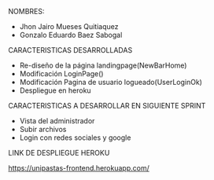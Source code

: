 NOMBRES:
- Jhon Jairo Mueses Quitiaquez
- Gonzalo Eduardo Baez Sabogal

CARACTERISTICAS DESARROLLADAS
- Re-diseño de la página landingpage(NewBarHome)
- Modificación LoginPage()
- Modificación Pagina de usuario logueado(UserLoginOk)
- Despliegue en heroku

CARACTERISTICAS A DESARROLLAR EN SIGUIENTE SPRINT

- Vista del administrador
- Subir archivos
- Login con redes sociales y google

LINK DE DESPLIEGUE HEROKU

https://unipastas-frontend.herokuapp.com/
